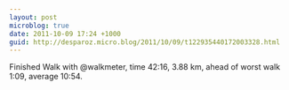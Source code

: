 ```yaml
---
layout: post
microblog: true
date: 2011-10-09 17:24 +1000
guid: http://desparoz.micro.blog/2011/10/09/t122935440172003328.html
---
```

Finished Walk with @walkmeter, time 42:16, 3.88 km, ahead of worst walk 1:09, average 10:54.
